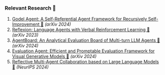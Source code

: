 ### Relevant Research 📑

1. [Godel Agent: A Self-Referential Agent Framework for Recursively Self-Improvement 📄](https://arxiv.org/pdf/2410.04444) *(arXiv 2024)*
2. [Reflexion: Language Agents with Verbal Reinforcement Learning 📄](https://arxiv.org/pdf/2303.11366) *(arXiv 2023)*
3. [AgentBoard: An Analytical Evaluation Board of Multi-turn LLM Agents 📄](https://arxiv.org/pdf/2401.13178) *(arXiv 2024)*
4. [Evaluation Agent: Efficient and Promptable Evaluation Framework for Visual Generative Models 📄](https://arxiv.org/pdf/2412.09645) *(arXiv 2024)*
5. [Reflective Multi-Agent Collaboration based on Large Language Models 📄](https://proceedings.neurips.cc/paper_files/paper/2024/file/fa54b0edce5eef0bb07654e8ee800cb4-Paper-Conference.pdf) *(NeurIPS 2024)*
